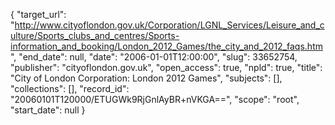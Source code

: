 {
  "target_url": "http://www.cityoflondon.gov.uk/Corporation/LGNL_Services/Leisure_and_culture/Sports_clubs_and_centres/Sports-information_and_booking/London_2012_Games/the_city_and_2012_faqs.htm", 
  "end_date": null, 
  "date": "2006-01-01T12:00:00", 
  "slug": 33652754, 
  "publisher": "cityoflondon.gov.uk", 
  "open_access": true, 
  "npld": true, 
  "title": "City of London Corporation: London 2012 Games", 
  "subjects": [], 
  "collections": [], 
  "record_id": "20060101T120000/ETUGWk9RjGnlAyBR+nVKGA==", 
  "scope": "root", 
  "start_date": null
}

